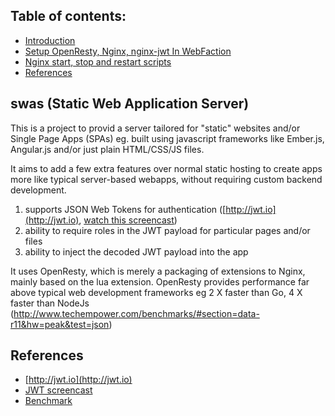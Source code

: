 ## Table of contents:

- [Introduction](#swas)
- [Setup OpenResty, Nginx, nginx-jwt In WebFaction](setup-openresty-nginx-webfaction.md)
- [Nginx start, stop and restart scripts](setup-nginx.md)
- [References](#references)

## swas (Static Web Application Server)

This is a project to provid a server tailored for "static" websites and/or
Single Page Apps (SPAs) eg. built using javascript frameworks like Ember.js,
Angular.js and/or just plain HTML/CSS/JS files.

It aims to add a few extra features over normal static hosting to create apps
more like typical server-based webapps, without requiring custom backend
development.

1. supports JSON Web Tokens for authentication ([http://jwt.io](http://jwt.io),
[watch this screencast](https://www.youtube.com/watch?v=oXxbB5kv9OA))
2. ability to require roles in the JWT payload for particular pages and/or files
3. ability to inject the decoded JWT payload into the app

It uses OpenResty, which is merely a packaging of extensions to Nginx, mainly
based on the lua extension. OpenResty provides performance far above typical
web development frameworks eg 2 X faster than Go, 4 X faster than NodeJs
(http://www.techempower.com/benchmarks/#section=data-r11&hw=peak&test=json)

## References

- [http://jwt.io](http://jwt.io)
- [JWT screencast](https://www.youtube.com/watch?v=oXxbB5kv9OA)
- [Benchmark](http://www.techempower.com/benchmarks/#section=data-r11&hw=peak&test=json)
